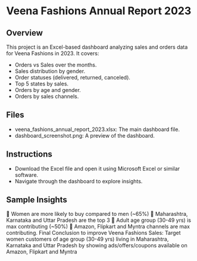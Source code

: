 # Veena Fashions Annual Report 2023

## Overview
This project is an Excel-based dashboard analyzing sales and orders data for Veena Fashions in 2023. It covers:
- Orders vs Sales over the months.
- Sales distribution by gender.
- Order statuses (delivered, returned, canceled).
- Top 5 states by sales.
- Orders by age and gender.
- Orders by sales channels.

## Files
- veena_fashions_annual_report_2023.xlsx: The main dashboard file.
- dashboard_screenshot.png: A preview of the dashboard.

## Instructions
- Download the Excel file and open it using Microsoft Excel or similar software.
- Navigate through the dashboard to explore insights.

## Sample Insights
	Women are more likely to buy compared to   men (~65%)
	Maharashtra, Karnataka and  Uttar Pradesh are the top 3
	Adult age group (30-49 yrs) is max contributing (~50%)
	Amazon, Flipkart and Myntra channels are max contributing.
Final   Conclusion to improve Veena Fashions Sales:
 	Target women customers of age group (30-49 yrs) living in Maharashtra, Karnataka and Uttar Pradesh by showing ads/offers/coupons available on Amazon, Flipkart and Myntra
